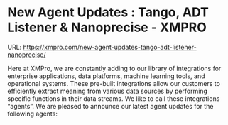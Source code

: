 # New Agent Updates : Tango, ADT Listener & Nanoprecise - XMPRO

URL: https://xmpro.com/new-agent-updates-tango-adt-listener-nanoprecise/

Here at XMPro, we are constantly adding to our library of integrations for enterprise applications, data platforms, machine learning tools, and operational systems. These pre-built integrations allow our customers to efficiently extract meaning from various data sources by performing specific functions in their data streams. We like to call these integrations “agents”.
We are pleased to announce our latest agent updates for the following agents: